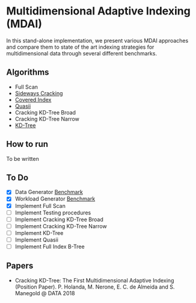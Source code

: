 # Multidimensional Adaptive Indexing (MDAI)

In this stand-alone implementation, we present various MDAI approaches and compare them to state of the art indexing strategies for multidimensional data through several different benchmarks.

## Algorithms

<!-- * [Vectorized Predicated Scans](https://pdfs.semanticscholar.org/2e84/4872e32a4a4e94e229a9a9e70ac47d710252.pdf) -->
* Full Scan
* [Sideways Cracking](http://delivery.acm.org/10.1145/1560000/1559878/p297-idreos.pdf)
* [Covered Index](http://delivery.acm.org/10.1145/2740000/2732229/p97-schuhknecht.pdf)
* [Quasii](https://openproceedings.org/2018/conf/edbt/paper-153.pdf)
* Cracking KD-Tree Broad
* Cracking KD-Tree Narrow
* [KD-Tree](http://delivery.acm.org/10.1145/370000/361007/p509-bentley.pdf)

## How to run

To be written

## To Do

* [X] Data Generator [Benchmark](https://www2.informatik.hu-berlin.de/~sprengsz/mdrq/#gmrqb)
* [X] Workload Generator [Benchmark](https://www2.informatik.hu-berlin.de/~sprengsz/mdrq/#gmrqb)
* [X] Implement Full Scan
* [ ] Implement Testing procedures
* [ ] Implement Cracking KD-Tree Broad
* [ ] Implement Cracking KD-Tree Narrow
* [ ] Implement KD-Tree
* [ ] Implement Quasii
* [ ] Implement Full Index B-Tree

## Papers

* Cracking KD-Tree: The First Multidimensional Adaptive Indexing (Position Paper). P. Holanda, M. Nerone, E. C. de Almeida and S. Manegold @ DATA 2018
